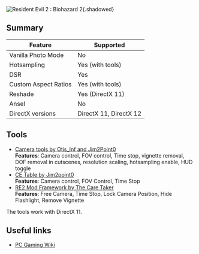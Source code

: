 ![Resident Evil 2 : Biohazard 2](Images\re2_header.png "Shot by Langgi"){.shadowed}

## Summary

Feature | Supported
--|--
Vanilla Photo Mode | No
Hotsampling | Yes (with tools)
DSR | Yes
Custom Aspect Ratios | Yes (with tools)
Reshade | Yes (DirectX 11)
Ansel | No
DirectX versions | DirectX 11, DirectX 12
 
## Tools

* [Camera tools by Otis_Inf and Jim2Point0](https://github.com/FransBouma/InjectableGenericCameraSystem/tree/master/Cameras/ResidentEvil2)  
**Features**: Camera control, FOV control, Time stop, vignette removal, DOF removal in cutscenes, resolution scaling, hotsampling enable, HUD toggle
* [CE Table by Jim2point0](..\CheatTables\re2_new.ct)  
**Features**: Camera control, FOV Control, Time Stop
* [RE2 Mod Framework by The Care Taker](https://www.nexusmods.com/residentevil22019/mods/11)  
**Features**: Free Camera, Time Stop, Lock Camera Position, Hide Flashlight, Remove Vignette

The tools work with DirectX 11.

## Useful links

* [PC Gaming Wiki](https://pcgamingwiki.com/wiki/Resident_Evil_2_(2019))